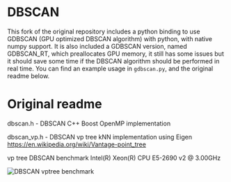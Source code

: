DBSCAN
======

This fork of the original repository includes a python binding to use GDBSCAN (GPU optimized DBSCAN algorithm) with python, with native numpy support. It is also included a GDBSCAN version, named GDBSCAN_RT, which preallocates GPU memory, it still has some issues but it should save some time if the DBSCAN algorithm should be performed in real time.
You can find an example usage in ```gdbscan.py```, and the original readme below.

Original readme
======

dbscan.h - DBSCAN C++ Boost OpenMP implementation

dbscan_vp.h - DBSCAN vp tree kNN implementation using Eigen https://en.wikipedia.org/wiki/Vantage-point_tree

vp tree DBSCAN benchmark Intel(R) Xeon(R) CPU E5-2690 v2 @ 3.00GHz

![DBSCAN vptree benchmark](newplot.png?raw=true)
